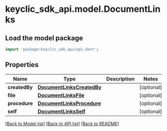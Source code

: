# keyclic_sdk_api.model.DocumentLinks

## Load the model package
```dart
import 'package:keyclic_sdk_api/api.dart';
```

## Properties
Name | Type | Description | Notes
------------ | ------------- | ------------- | -------------
**createdBy** | [**DocumentLinksCreatedBy**](DocumentLinksCreatedBy.md) |  | [optional] 
**file** | [**DocumentLinksFile**](DocumentLinksFile.md) |  | [optional] 
**procedure** | [**DocumentLinksProcedure**](DocumentLinksProcedure.md) |  | [optional] 
**self** | [**DocumentLinksSelf**](DocumentLinksSelf.md) |  | [optional] 

[[Back to Model list]](../README.md#documentation-for-models) [[Back to API list]](../README.md#documentation-for-api-endpoints) [[Back to README]](../README.md)


